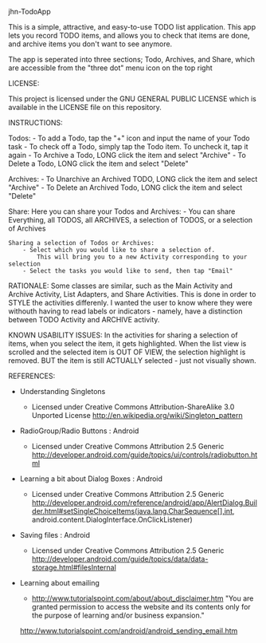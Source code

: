 jhn-TodoApp

This is a simple, attractive, and easy-to-use TODO list application. This app lets you record TODO items, and allows you to check that items are done, and archive items you don't want to see anymore. 

The app is seperated into three sections; Todo, Archives, and Share, which are accessible from the "three dot" menu icon on the top right

LICENSE:

This project is licensed under the GNU GENERAL PUBLIC LICENSE which is available in the LICENSE file on this repository.



INSTRUCTIONS:

Todos:
	- To add a Todo, tap the "+" icon and input the name of your Todo task
	- To check off a Todo, simply tap the Todo item. To uncheck it, tap it again
	- To Archive a Todo, LONG click the item and select "Archive"
	- To Delete a Todo, LONG click the item and select "Delete"

Archives:
	- To Unarchive an Archived TODO, LONG click the item and select "Archive"
	- To Delete an Archived Todo, LONG click the item and select "Delete"

Share:
	Here you can share your Todos and Archives:
		- You can share Everything, all TODOS, all ARCHIVES, a selection of TODOS, or a selection of Archives

	Sharing a selection of Todos or Archives:
		- Select which you would like to share a selection of. 
			This will bring you to a new Activity corresponding to your selection
		- Select the tasks you would like to send, then tap "Email"



RATIONALE:
	Some classes are similar, such as the Main Activity and Archive Activity, List Adapters, and Share Activities. This is done in order to STYLE the activities differenly. I wanted the user to know where they were withouth having to read labels or indicators - namely, have a distinction between TODO Activity and ARCHIVE activity.


KNOWN USABILITY ISSUES:
	In the activities for sharing a selection of items, when you select the item, it gets highlighted. When the list view is scrolled and the selected item is OUT OF VIEW, the selection highlight is removed. BUT the item is still ACTUALLY selected - just not visually shown.





REFERENCES:

- Understanding Singletons
	- Licensed under Creative Commons Attribution-ShareAlike 3.0 Unported License
	http://en.wikipedia.org/wiki/Singleton_pattern

- RadioGroup/Radio Buttons : Android 
 	- Licensed under Creative Commons Attribution 2.5 Generic
	http://developer.android.com/guide/topics/ui/controls/radiobutton.html

- Learning a bit about Dialog Boxes : Android
	- Licensed under Creative Commons Attribution 2.5 Generic
	http://developer.android.com/reference/android/app/AlertDialog.Builder.html#setSingleChoiceItems(java.lang.CharSequence[],int, android.content.DialogInterface.OnClickListener)

- Saving files : Android
 	- Licensed under Creative Commons Attribution 2.5 Generic
	http://developer.android.com/guide/topics/data/data-storage.html#filesInternal
	
- Learning about emailing
	- http://www.tutorialspoint.com/about/about_disclaimer.htm
	"You are granted permission to access the website and its contents only for the purpose of learning and/or business expansion."
	
	http://www.tutorialspoint.com/android/android_sending_email.htm

	

	
